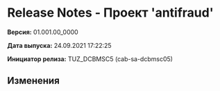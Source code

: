 # Release Notes - Проект 'antifraud'

**Версия:** 01.001.00_0000

**Дата выпуска:** 24.09.2021 17:22:25

**Инициатор релиза:** TUZ_DCBMSC5 (cab-sa-dcbmsc05)

## Изменения
